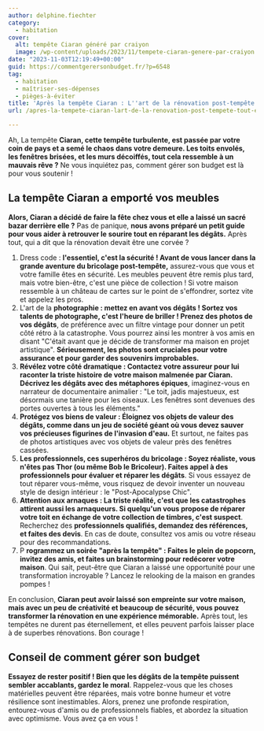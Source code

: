 ```yaml
---
author: delphine.fiechter
category:
  - habitation
cover:
  alt: tempête Ciaran généré par craiyon
  image: /wp-content/uploads/2023/11/tempete-ciaran-genere-par-craiyon.png
date: "2023-11-03T12:19:49+00:00"
guid: https://commentgerersonbudget.fr/?p=6548
tag:
  - habitation
  - maîtriser-ses-dépenses
  - pièges-à-éviter
title: 'Après la tempête Ciaran : L''art de la rénovation post-tempête tout en évitant les pièges'
url: /apres-la-tempete-ciaran-lart-de-la-renovation-post-tempete-tout-en-evitant-les-pieges/

---
```

Ah, La tempête **Ciaran, cette tempête turbulente, est passée par votre coin de pays et a semé le chaos dans votre demeure. Les toits envolés, les fenêtres brisées, et les murs décoiffés, tout cela ressemble à un mauvais rêve ?** Ne vous inquiétez pas, comment gérer son budget est là pour vous soutenir !

## **La tempête Ciaran a** emporté vos meubles

**Alors, Ciaran a décidé de faire la fête chez vous et elle a laissé un sacré bazar derrière elle ?** Pas de panique, **nous avons préparé un petit guide pour vous aider à retrouver le sourire tout en réparant les dégâts.** Après tout, qui a dit que la rénovation devait être une corvée ?

1. Dress code : **l'essentiel, c'est la sécurité ! Avant de vous lancer dans la grande aventure du bricolage post-tempête,** assurez-vous que vous et votre famille êtes en sécurité. Les meubles peuvent être remis plus tard, mais votre bien-être, c'est une pièce de collection ! Si votre maison ressemble à un château de cartes sur le point de s'effondrer, sortez vite et appelez les pros.
1. L'art de la **photographie : mettez en avant vos dégâts ! Sortez vos talents de photographe, c'est l'heure de briller ! Prenez des photos de vos dégâts**, de préférence avec un filtre vintage pour donner un petit côté rétro à la catastrophe. Vous pourrez ainsi les montrer à vos amis en disant "C'était avant que je décide de transformer ma maison en projet artistique". **Sérieusement, les photos sont cruciales pour votre assurance et pour garder des souvenirs improbables.**
1. **Révélez votre côté dramatique : Contactez votre assureur pour lui raconter la triste histoire de votre maison malmenée par Ciaran. Décrivez les dégâts avec des métaphores épiques**, imaginez-vous en narrateur de documentaire animalier : "Le toit, jadis majestueux, est désormais une tanière pour les oiseaux. Les fenêtres sont devenues des portes ouvertes à tous les éléments."
1. **Protégez vos biens de valeur : Éloignez vos objets de valeur des dégâts, comme dans un jeu de société géant où vous devez sauver vos précieuses figurines de l'invasion d'eau.** Et surtout, ne faites pas de photos artistiques avec vos objets de valeur près des fenêtres cassées.
1. **Les professionnels, ces superhéros du bricolage : Soyez réaliste, vous n'êtes pas Thor (ou même Bob le Bricoleur). Faites appel à des professionnels pour évaluer et réparer les dégâts**. Si vous essayez de tout réparer vous-même, vous risquez de devoir inventer un nouveau style de design intérieur : le "Post-Apocalypse Chic".
1. **Attention aux arnaques : La triste réalité, c'est que les catastrophes attirent aussi les arnaqueurs. Si quelqu'un vous propose de réparer votre toit en échange de votre collection de timbres, c'est suspect**. Recherchez des **professionnels qualifiés, demandez des références, et faites des devis**. En cas de doute, consultez vos amis ou votre réseau pour des recommandations.
1. P **rogrammez un soirée "après la tempête" : Faites le plein de popcorn, invitez des amis, et faites un brainstorming pour redécorer votre maison**. Qui sait, peut-être que Ciaran a laissé une opportunité pour une transformation incroyable ? Lancez le relooking de la maison en grandes pompes !

En conclusion, **Ciaran peut avoir laissé son empreinte sur votre maison, mais avec un peu de créativité et beaucoup de sécurité, vous pouvez transformer la rénovation en une expérience mémorable.** Après tout, les tempêtes ne durent pas éternellement, et elles peuvent parfois laisser place à de superbes rénovations. Bon courage !

## Conseil de comment gérer son budget

**Essayez de rester positif ! Bien que les dégâts de la tempête puissent sembler accablants, gardez le moral**. Rappelez-vous que les choses matérielles peuvent être réparées, mais votre bonne humeur et votre résilience sont inestimables. Alors, prenez une profonde respiration, entourez-vous d'amis ou de professionnels fiables, et abordez la situation avec optimisme. Vous avez ça en vous !

